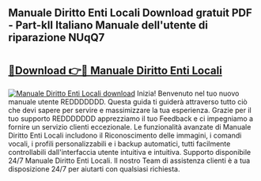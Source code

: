 ## Manuale Diritto Enti Locali Download gratuit PDF - Part-kII Italiano Manuale dell'utente di riparazione NUqQ7

# <h2><a href="http://dfesc8p.blite.top/?on=Manuale+Diritto+Enti+Locali">🔗Download 👉🔴 Manuale Diritto Enti Locali</a></h2>

[![Manuale Diritto Enti Locali download](https://i.imgur.com/lujVjoI.png)](http://dfesc8p.blite.top/?on=Manuale+Diritto+Enti+Locali)
Inizia! Benvenuto nel tuo nuovo manuale utente REDDDDDDD. Questa guida ti guiderà attraverso tutto ciò che devi sapere per servire e massimizzare la tua esperienza. Grazie per il tuo supporto REDDDDDDD apprezziamo il tuo Feedback e ci impegniamo a fornire un servizio clienti eccezionale. Le funzionalità avanzate di Manuale Diritto Enti Locali includono il Riconoscimento delle immagini, i comandi vocali, i profili personalizzabili e i backup automatici, tutti facilmente controllabili dall'interfaccia utente intuitiva e intuitiva. Supporto disponibile 24/7 Manuale Diritto Enti Locali. Il nostro Team di assistenza clienti è a tua disposizione 24/7 per aiutarti con qualsiasi richiesta.
